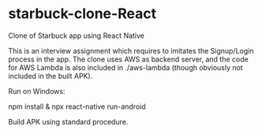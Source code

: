 # starbuck-clone-React
Clone of Starbuck app using React Native

This is an interview assignment which requires to imitates the Signup/Login process in the app. The clone uses AWS as backend server, and the code for AWS Lambda is also included in ./aws-lambda (though obviously not included in the built APK).

Run on Windows:

npm install & npx react-native run-android

Build APK using standard procedure.
